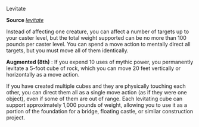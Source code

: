 Levitate

**Source** [_levitate_](spells/levitate#_levitate)

Instead of affecting one creature, you can affect a number of targets up to your caster level, but the total weight supported can be no more than 100 pounds per caster level. You can spend a move action to mentally direct all targets, but you must move all of them identically.

**Augmented (8th)** : If you expend 10 uses of mythic power, you permanently levitate a 5-foot cube of rock, which you can move 20 feet vertically or horizontally as a move action.

If you have created multiple cubes and they are physically touching each other, you can direct them all as a single move action (as if they were one object), even if some of them are out of range. Each levitating cube can support approximately 1,000 pounds of weight, allowing you to use it as a portion of the foundation for a bridge, floating castle, or similar construction project.

